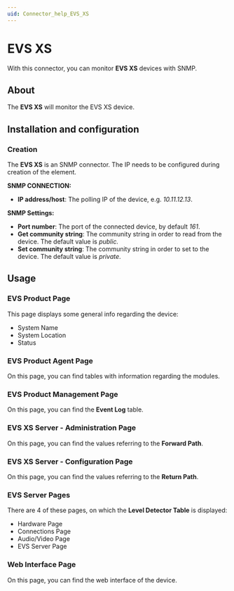 ```yaml
---
uid: Connector_help_EVS_XS
---
```


# EVS XS

With this connector, you can monitor **EVS XS** devices with SNMP.

## About

The **EVS XS** will monitor the EVS XS device.

## Installation and configuration

### Creation

The **EVS XS** is an SNMP connector. The IP needs to be configured during creation of the element.

**SNMP CONNECTION:**

- **IP address/host**: The polling IP of the device, e.g. *10.11.12.13*.

**SNMP Settings:**

- **Port number**: The port of the connected device, by default *161*.
- **Get community string**: The community string in order to read from the device. The default value is *public.*
- **Set community string**: The community string in order to set to the device. The default value is *private*.

## Usage

### EVS Product Page

This page displays some general info regarding the device:

- System Name
- System Location
- Status

### EVS Product Agent Page

On this page, you can find tables with information regarding the modules.

### EVS Product Management Page

On this page, you can find the **Event Log** table.

### EVS XS Server - Administration Page

On this page, you can find the values referring to the **Forward Path**.

### EVS XS Server - Configuration Page

On this page, you can find the values referring to the **Return Path**.

### EVS Server Pages

There are 4 of these pages, on which the **Level Detector Table** is displayed:

- Hardware Page
- Connections Page
- Audio/Video Page
- EVS Server Page

### Web Interface Page

On this page, you can find the web interface of the device.

